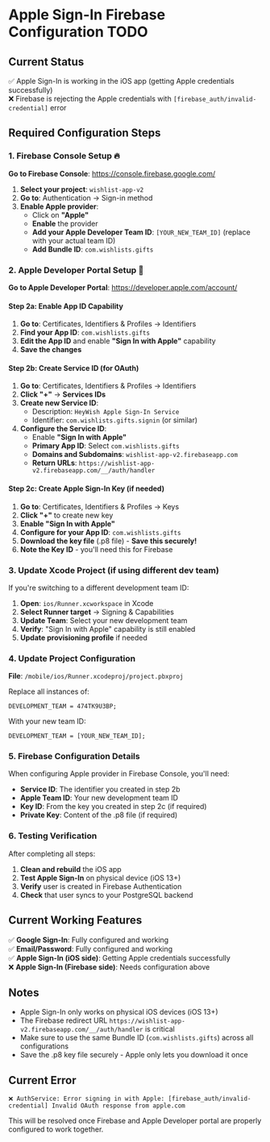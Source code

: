 # Apple Sign-In Firebase Configuration TODO

## Current Status
✅ Apple Sign-In is working in the iOS app (getting Apple credentials successfully)  
❌ Firebase is rejecting the Apple credentials with `[firebase_auth/invalid-credential]` error  

## Required Configuration Steps

### 1. Firebase Console Setup 🔥

**Go to Firebase Console**: https://console.firebase.google.com/
1. **Select your project**: `wishlist-app-v2`
2. **Go to**: Authentication → Sign-in method
3. **Enable Apple provider**:
   - Click on **"Apple"**
   - **Enable** the provider
   - **Add your Apple Developer Team ID**: `[YOUR_NEW_TEAM_ID]` (replace with your actual team ID)
   - **Add Bundle ID**: `com.wishlists.gifts`

### 2. Apple Developer Portal Setup 🍎

**Go to Apple Developer Portal**: https://developer.apple.com/account/

#### Step 2a: Enable App ID Capability
1. **Go to**: Certificates, Identifiers & Profiles → Identifiers
2. **Find your App ID**: `com.wishlists.gifts`
3. **Edit the App ID** and enable **"Sign In with Apple"** capability
4. **Save the changes**

#### Step 2b: Create Service ID (for OAuth)
1. **Go to**: Certificates, Identifiers & Profiles → Identifiers
2. **Click "+"** → **Services IDs**
3. **Create new Service ID**:
   - Description: `HeyWish Apple Sign-In Service`
   - Identifier: `com.wishlists.gifts.signin` (or similar)
4. **Configure the Service ID**:
   - Enable **"Sign In with Apple"**
   - **Primary App ID**: Select `com.wishlists.gifts`
   - **Domains and Subdomains**: `wishlist-app-v2.firebaseapp.com`
   - **Return URLs**: `https://wishlist-app-v2.firebaseapp.com/__/auth/handler`

#### Step 2c: Create Apple Sign-In Key (if needed)
1. **Go to**: Certificates, Identifiers & Profiles → Keys
2. **Click "+"** to create new key
3. **Enable "Sign In with Apple"**
4. **Configure for your App ID**: `com.wishlists.gifts`
5. **Download the key file** (.p8 file) - **Save this securely!**
6. **Note the Key ID** - you'll need this for Firebase

### 3. Update Xcode Project (if using different dev team)

If you're switching to a different development team ID:

1. **Open**: `ios/Runner.xcworkspace` in Xcode
2. **Select Runner target** → Signing & Capabilities
3. **Update Team**: Select your new development team
4. **Verify**: "Sign In with Apple" capability is still enabled
5. **Update provisioning profile** if needed

### 4. Update Project Configuration

**File**: `/mobile/ios/Runner.xcodeproj/project.pbxproj`

Replace all instances of:
```
DEVELOPMENT_TEAM = 474TK9U3BP;
```

With your new team ID:
```
DEVELOPMENT_TEAM = [YOUR_NEW_TEAM_ID];
```

### 5. Firebase Configuration Details

When configuring Apple provider in Firebase Console, you'll need:

- **Service ID**: The identifier you created in step 2b
- **Apple Team ID**: Your new development team ID
- **Key ID**: From the key you created in step 2c (if required)
- **Private Key**: Content of the .p8 file (if required)

### 6. Testing Verification

After completing all steps:

1. **Clean and rebuild** the iOS app
2. **Test Apple Sign-In** on physical device (iOS 13+)
3. **Verify** user is created in Firebase Authentication
4. **Check** that user syncs to your PostgreSQL backend

## Current Working Features

✅ **Google Sign-In**: Fully configured and working  
✅ **Email/Password**: Fully configured and working  
✅ **Apple Sign-In (iOS side)**: Getting Apple credentials successfully  
❌ **Apple Sign-In (Firebase side)**: Needs configuration above  

## Notes

- Apple Sign-In only works on physical iOS devices (iOS 13+)
- The Firebase redirect URL `https://wishlist-app-v2.firebaseapp.com/__/auth/handler` is critical
- Make sure to use the same Bundle ID (`com.wishlists.gifts`) across all configurations
- Save the .p8 key file securely - Apple only lets you download it once

## Current Error

```
❌ AuthService: Error signing in with Apple: [firebase_auth/invalid-credential] Invalid OAuth response from apple.com
```

This will be resolved once Firebase and Apple Developer portal are properly configured to work together.